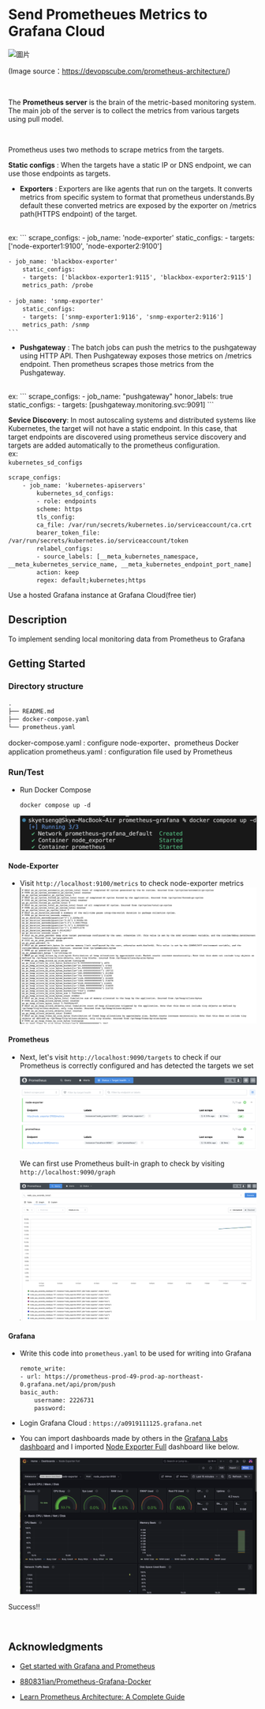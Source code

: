# Send Prometheues Metrics to Grafana Cloud

![圖片](https://devopscube.com/wp-content/uploads/2024/01/prometheus-architecture.gif)

(Image source：https://devopscube.com/prometheus-architecture/) 

<br>

The **Prometheus server** is the brain of the metric-based monitoring system. The main job of the server is to collect the metrics from various targets using pull model.

<br>

Prometheus uses two methods to scrape metrics from the targets.

**Static configs** : When the targets have a static IP or DNS endpoint, we can use those endpoints as targets.
- **Exporters** : Exporters are like agents that run on the targets. It converts metrics from specific system to format that prometheus understands.By default these converted metrics are exposed by the exporter on /metrics path(HTTPS endpoint) of the target.
<br>
ex:
    ```
    scrape_configs:
    - job_name: 'node-exporter'
        static_configs:
        - targets: ['node-exporter1:9100', 'node-exporter2:9100']

    - job_name: 'blackbox-exporter'
        static_configs:
        - targets: ['blackbox-exporter1:9115', 'blackbox-exporter2:9115']
        metrics_path: /probe

    - job_name: 'snmp-exporter'
        static_configs:
        - targets: ['snmp-exporter1:9116', 'snmp-exporter2:9116']
        metrics_path: /snmp
    ```

- **Pushgateway** : The batch jobs can push the metrics to the pushgateway using HTTP API. Then Pushgateway exposes those metrics on /metrics endpoint. Then prometheus scrapes those metrics from the Pushgateway.
<br>
ex:
    ```
    scrape_configs:
    - job_name: "pushgateway"
            honor_labels: true
            static_configs:
            - targets: [pushgateway.monitoring.svc:9091]
    ```

**Sevice Discovery**: In most autoscaling systems and distributed systems like Kubernetes, the target will not have a static endpoint. In this case, that target endpoints are discovered using prometheus service discovery and targets are added automatically to the prometheus configuration.
<br>
ex:
<br>
`kubernetes_sd_configs`
```
scrape_configs:
    - job_name: 'kubernetes-apiservers'
        kubernetes_sd_configs:
        - role: endpoints
        scheme: https
        tls_config:
        ca_file: /var/run/secrets/kubernetes.io/serviceaccount/ca.crt
        bearer_token_file: /var/run/secrets/kubernetes.io/serviceaccount/token
        relabel_configs:
        - source_labels: [__meta_kubernetes_namespace, __meta_kubernetes_service_name, __meta_kubernetes_endpoint_port_name]
        action: keep
        regex: default;kubernetes;https
```

Use a hosted Grafana instance at Grafana Cloud(free tier)

Description
--
To implement sending local monitoring data from Prometheus to Grafana


Getting Started
--

### Directory structure
```
.
├── README.md
├── docker-compose.yaml
└── prometheus.yaml
```

docker-compose.yaml : configure node-exporter、prometheus Docker application
prometheus.yaml :  configuration file used by Prometheus

### Run/Test
- Run Docker Compose
    ```
    docker compose up -d
    ```

    ![alt text](images/image.png)

#### Node-Exporter
- Visit `http://localhost:9100/metrics` to check node-exporter metrics
    ![alt text](images/image-1.png)

#### Prometheus
- Next, let's visit `http://localhost:9090/targets` to check if our Prometheus is correctly configured and has detected the targets we set

    ![alt text](images/image-2.png)

    We can first use Prometheus built-in graph to check by visiting `http://localhost:9090/graph`

    ![alt text](images/image-3.png)

#### Grafana

- Write this code into `prometheus.yaml` to be used for writing into Grafana
    ```
    remote_write:
    - url: https://prometheus-prod-49-prod-ap-northeast-0.grafana.net/api/prom/push
    basic_auth:
        username: 2226731
        password: 
    ```
- Login Grafana Cloud : `https://a0919111125.grafana.net` 

- You can import dashboards made by others in the [Grafana Labs dashboard](https://grafana.com/grafana/dashboards/) and
I imported [Node Exporter Full](https://grafana.com/grafana/dashboards/1860-node-exporter-full/) dashboard like below.

    ![alt text](images/image-4.png)

Success!!

<br>

Acknowledgments
--
- [Get started with Grafana and Prometheus](https://grafana.com/docs/grafana/latest/getting-started/get-started-grafana-prometheus/)

- [880831ian/Prometheus-Grafana-Docker](https://github.com/880831ian/Prometheus-Grafana-Docker?tab=readme-ov-file)

- [Learn Prometheus Architecture: A Complete Guide](https://devopscube.com/prometheus-architecture/)